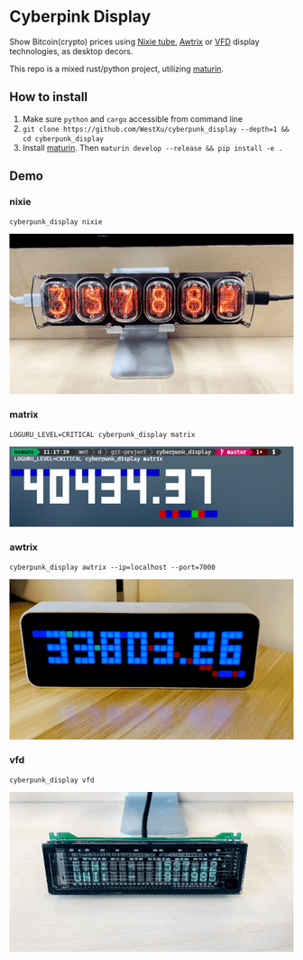 # Cyberpink Display

Show Bitcoin(crypto) prices using [Nixie tube](https://en.wikipedia.org/wiki/Nixie_tube), [Awtrix](https://github.com/awtrix) or [VFD](https://en.wikipedia.org/wiki/Vacuum_fluorescent_display) display technologies, as desktop decors.

This repo is a mixed rust/python project, utilizing [maturin](https://github.com/PyO3/maturin).

## How to install

1. Make sure `python` and `cargo` accessible from command line
2. `git clone https://github.com/WestXu/cyberpunk_display --depth=1 && cd cyberpunk_display`
3. Install [maturin](https://github.com/PyO3/maturin). Then `maturin develop --release && pip install -e .`

## Demo
### nixie

`cyberpunk_display nixie`

![Nixie Tube](nixie.gif)

### matrix

`LOGURU_LEVEL=CRITICAL cyberpunk_display matrix`

![Matrix](matrix.gif)

### awtrix

`cyberpunk_display awtrix --ip=localhost --port=7000`

![Awtrix](awtrix.gif)

### vfd

`cyberpunk_display vfd`

![VFD](vfd.gif)
